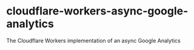 # cloudflare-workers-async-google-analytics

The Cloudflare Workers implementation of an async Google Analytics
